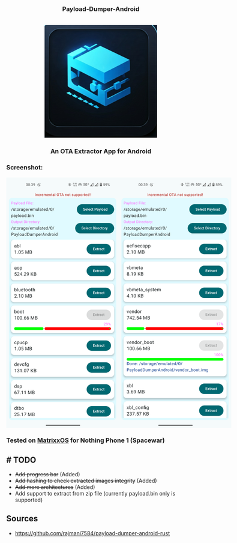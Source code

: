 <div align="center">

### Payload-Dumper-Android
<br/>
<img height="300" src="./app/src/main/ic_launcher-playstore.png" alt="Launcher Icon"/>

### An OTA Extractor App for Android

</div>

### Screenshot:

<div style="display: flex">
  <img width="300px" src="./screenshots/screenshot-1.png" />
  <img width="300px" src="./screenshots/screenshot-2.png"/>
</div>

### Tested on <a href="https://www.projectmatrixx.org/">MatrixxOS</a> for Nothing Phone 1 (Spacewar)

## # TODO
+ <s>Add progress bar</s> (Added)
+ <s>Add hashing to check extracted images integrity</s> (Added)
+ <s>Add more architectures</s> (Added)
+ Add support to extract from zip file (currently payload.bin only is supported)

## Sources
+ https://github.com/rajmani7584/payload-dumper-android-rust
